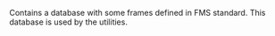 Contains a database with some frames defined in FMS standard. This database is used by the utilities.
